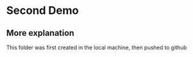 # Second Demo

## More explanation
This folder was first created in the local machine, then pushed to github